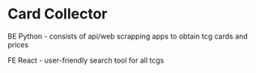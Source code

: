# Card Collector

BE Python - consists of api/web scrapping apps to obtain tcg cards and prices

FE React - user-friendly search tool for all tcgs
